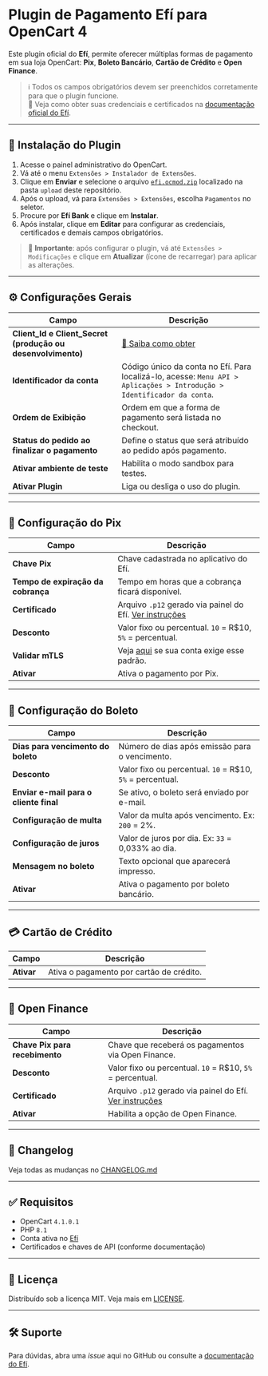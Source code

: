 # Plugin de Pagamento Efí para OpenCart 4

Este plugin oficial do **Efí**, permite oferecer múltiplas formas de pagamento em sua loja OpenCart: **Pix**, **Boleto Bancário**, **Cartão de Crédito** e **Open Finance**.

> ℹ️ Todos os campos obrigatórios devem ser preenchidos corretamente para que o plugin funcione.  
> 📘 Veja como obter suas credenciais e certificados na [documentação oficial do Efí](https://dev.efipay.com.br/docs).

---

## 🚀 Instalação do Plugin

1. Acesse o painel administrativo do OpenCart.
2. Vá até o menu `Extensões > Instalador de Extensões`.
3. Clique em **Enviar** e selecione o arquivo [`efi.ocmod.zip`](./upload/efi.ocmod.zip) localizado na pasta `upload` deste repositório.
4. Após o upload, vá para `Extensões > Extensões`, escolha `Pagamentos` no seletor.
5. Procure por **Efí Bank** e clique em **Instalar**.
6. Após instalar, clique em **Editar** para configurar as credenciais, certificados e demais campos obrigatórios.

> 📌 **Importante**: após configurar o plugin, vá até `Extensões > Modificações` e clique em **Atualizar** (ícone de recarregar) para aplicar as alterações.

---

## ⚙️ Configurações Gerais

| Campo                              | Descrição |
|------------------------------------|-----------|
| **Client_Id e Client_Secret (produção ou desenvolvimento)**             | [🔗 Saiba como obter](https://dev.efipay.com.br/docs/api-cobrancas/credenciais#criar-uma-aplica%C3%A7%C3%A3o-ou-configurar-uma-j%C3%A1-existente) |
| **Identificador da conta**         | Código único da conta no Efí. Para localizá-lo, acesse: `Menu API > Aplicações > Introdução > Identificador da conta`. |
| **Ordem de Exibição**              | Ordem em que a forma de pagamento será listada no checkout. |
| **Status do pedido ao finalizar o pagamento** | Define o status que será atribuído ao pedido após pagamento. |
| **Ativar ambiente de teste**       | Habilita o modo sandbox para testes. |
| **Ativar Plugin**                  | Liga ou desliga o uso do plugin. |

---

## 💸 Configuração do Pix

| Campo                    | Descrição |
|--------------------------|-----------|
| **Chave Pix**            | Chave cadastrada no aplicativo do Efí. |
| **Tempo de expiração da cobrança** | Tempo em horas que a cobrança ficará disponível. |
| **Certificado**          | Arquivo `.p12` gerado via painel do Efí. [Ver instruções](https://dev.efipay.com.br/docs/api-pix/credenciais#gerando-um-certificado-p12) |
| **Desconto**             | Valor fixo ou percentual. `10` = R$10, `5%` = percentual. |
| **Validar mTLS**         | Veja [aqui](https://dev.efipay.com.br/docs/api-pix/webhooks#entendendo-o-padr%C3%A3o-mtls) se sua conta exige esse padrão. |
| **Ativar**               | Ativa o pagamento por Pix. |

---

## 🧾 Configuração do Boleto

| Campo                    | Descrição |
|--------------------------|-----------|
| **Dias para vencimento do boleto** | Número de dias após emissão para o vencimento. |
| **Desconto**             | Valor fixo ou percentual. `10` = R$10, `5%` = percentual. |
| **Enviar e-mail para o cliente final** | Se ativo, o boleto será enviado por e-mail. |
| **Configuração de multa** | Valor da multa após vencimento. Ex: `200` = 2%. |
| **Configuração de juros** | Valor de juros por dia. Ex: `33` = 0,033% ao dia. |
| **Mensagem no boleto**   | Texto opcional que aparecerá impresso. |
| **Ativar**               | Ativa o pagamento por boleto bancário. |

---

## 💳 Cartão de Crédito

| Campo       | Descrição |
|-------------|-----------|
| **Ativar**  | Ativa o pagamento por cartão de crédito. |

---

## 🔐 Open Finance

| Campo                             | Descrição |
|-----------------------------------|-----------|
| **Chave Pix para recebimento**    | Chave que receberá os pagamentos via Open Finance. |
| **Desconto**                      | Valor fixo ou percentual. `10` = R$10, `5%` = percentual. |
| **Certificado**                   | Arquivo `.p12` gerado via painel do Efí. [Ver instruções](https://dev.efipay.com.br/docs/api-pix/credenciais#gerando-um-certificado-p12) |
| **Ativar**                        | Habilita a opção de Open Finance. |

---

## 📄 Changelog

Veja todas as mudanças no [CHANGELOG.md](CHANGELOG.md)

---

## ✅ Requisitos

- OpenCart `4.1.0.1`
- PHP `8.1` 
- Conta ativa no [Efí](https://efipay.com.br)
- Certificados e chaves de API (conforme documentação)

---

## 📄 Licença

Distribuído sob a licença MIT. Veja mais em [LICENSE](LICENSE).

---

## 🛠 Suporte

Para dúvidas, abra uma _issue_ aqui no GitHub ou consulte a [documentação do Efí](https://dev.efipay.com.br/docs).
